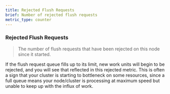 ```yaml
---
title: Rejected Flush Requests
brief: Number of rejected flush requests
metric_type: counter
---
```

### Rejected Flush Requests

> The number of flush requests that have been rejected on this node since it started.

If the flush request queue fills up to its limit, new work units will begin to be rejected, and you will see that reflected in this rejected metric. This is often a sign that your cluster is starting to bottleneck on some resources, since a full queue means your node/cluster is processing at maximum speed but unable to keep up with the influx of work.
